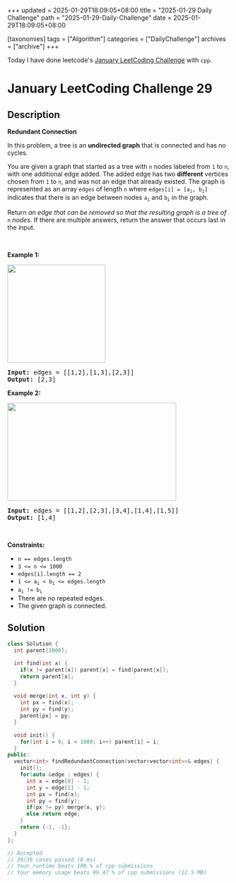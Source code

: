 +++
updated = 2025-01-29T18:09:05+08:00
title = "2025-01-29 Daily Challenge"
path = "2025-01-29-Daily-Challenge"
date = 2025-01-29T18:09:05+08:00

[taxonomies]
tags = ["Algorithm"]
categories = ["DailyChallenge"]
archives = ["archive"]
+++

Today I have done leetcode's [January LeetCoding Challenge](https://leetcode.com/problems/redundant-connection/) with `cpp`.

<!-- more -->

# January LeetCoding Challenge 29

## Description

**Redundant Connection**

<p>In this problem, a tree is an <strong>undirected graph</strong> that is connected and has no cycles.</p>

<p>You are given a graph that started as a tree with <code>n</code> nodes labeled from <code>1</code> to <code>n</code>, with one additional edge added. The added edge has two <strong>different</strong> vertices chosen from <code>1</code> to <code>n</code>, and was not an edge that already existed. The graph is represented as an array <code>edges</code> of length <code>n</code> where <code>edges[i] = [a<sub>i</sub>, b<sub>i</sub>]</code> indicates that there is an edge between nodes <code>a<sub>i</sub></code> and <code>b<sub>i</sub></code> in the graph.</p>

<p>Return <em>an edge that can be removed so that the resulting graph is a tree of </em><code>n</code><em> nodes</em>. If there are multiple answers, return the answer that occurs last in the input.</p>

<p>&nbsp;</p>
<p><strong class="example">Example 1:</strong></p>
<img alt="" src="https://assets.leetcode.com/uploads/2021/05/02/reduntant1-1-graph.jpg" style="width: 222px; height: 222px;" />
<pre>
<strong>Input:</strong> edges = [[1,2],[1,3],[2,3]]
<strong>Output:</strong> [2,3]
</pre>

<p><strong class="example">Example 2:</strong></p>
<img alt="" src="https://assets.leetcode.com/uploads/2021/05/02/reduntant1-2-graph.jpg" style="width: 382px; height: 222px;" />
<pre>
<strong>Input:</strong> edges = [[1,2],[2,3],[3,4],[1,4],[1,5]]
<strong>Output:</strong> [1,4]
</pre>

<p>&nbsp;</p>
<p><strong>Constraints:</strong></p>

<ul>
	<li><code>n == edges.length</code></li>
	<li><code>3 &lt;= n &lt;= 1000</code></li>
	<li><code>edges[i].length == 2</code></li>
	<li><code>1 &lt;= a<sub>i</sub> &lt; b<sub>i</sub> &lt;= edges.length</code></li>
	<li><code>a<sub>i</sub> != b<sub>i</sub></code></li>
	<li>There are no repeated edges.</li>
	<li>The given graph is connected.</li>
</ul>


## Solution

``` cpp
class Solution {
  int parent[1000];

  int find(int x) {
    if(x != parent[x]) parent[x] = find(parent[x]);
    return parent[x];
  }
  
  void merge(int x, int y) {
    int px = find(x);
    int py = find(y);
    parent[px] = py;
  }

  void init() {
    for(int i = 0; i < 1000; i++) parent[i] = i;
  }
public:
  vector<int> findRedundantConnection(vector<vector<int>>& edges) {
    init();
    for(auto &edge : edges) {
      int x = edge[0] - 1;
      int y = edge[1] - 1;
      int px = find(x);
      int py = find(y);
      if(px != py) merge(x, y);
      else return edge;
    }
    return {-1, -1};
  }
};

// Accepted
// 39/39 cases passed (0 ms)
// Your runtime beats 100 % of cpp submissions
// Your memory usage beats 99.47 % of cpp submissions (12.5 MB)
```
